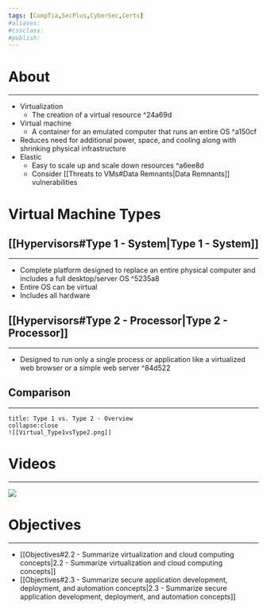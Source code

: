 ```yaml
---
tags: [CompTia,SecPlus,CyberSec,Certs]
#aliases:
#cssclass:
#publish:
---
```


# About
---
- Virtualization
	- The creation of a virtual resource ^24a69d
- Virtual machine
	- A container for an emulated computer that runs an entire OS ^a150cf
- Reduces need for additional power, space, and cooling along with shrinking physical infrastructure
- Elastic
	- Easy to scale up and scale down resources ^a6ee8d
	- Consider [[Threats to VMs#Data Remnants|Data Remnants]] vulnerabilities

# Virtual Machine Types

## [[Hypervisors#Type 1 - System|Type 1 - System]]
---
- Complete platform designed to replace an entire physical computer and includes a full desktop/server OS ^5235a8
- Entire OS can be virtual
- Includes all hardware

## [[Hypervisors#Type 2 - Processor|Type 2 - Processor]]
---
- Designed to run only a single process or application like a virtualized web browser or a simple web server ^84d522

## Comparison
---
```ad-info
title: Type 1 vs. Type 2 - Overview
collapse:close
![[Virtual_Type1vsType2.png]]
```

# Videos
---

![](https://www.youtube.com/watch?v=dhQtoYEODlk)

# Objectives
---
- [[Objectives#2.2 - Summarize virtualization and cloud computing concepts|2.2 - Summarize virtualization and cloud computing concepts]]
- [[Objectives#2.3 - Summarize secure application development, deployment, and automation concepts|2.3 - Summarize secure application development, deployment, and automation concepts]]